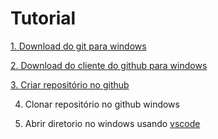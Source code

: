 # Tutorial

[1. Download do git para windows](https://git-scm.com/download/win)

[2. Download do cliente do github para windows](https://desktop.github.com/)

[3. Criar repositório no github](github.com)

4. Clonar repositório no github windows

5. Abrir diretorio no windows usando [vscode](https://code.visualstudio.com/Download)